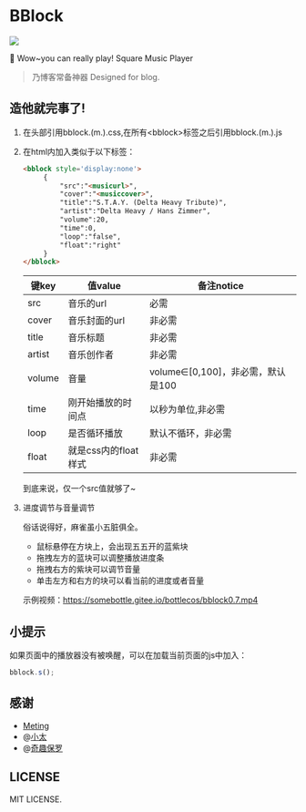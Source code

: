 # BBlock
![](https://wx4.sinaimg.cn/large/0085ZR6Aly1gde920yccgj3047046mxu)  

🎵 Wow~you can really play! Square Music Player

> 乃博客常备神器 Designed for blog.  

## 造他就完事了!  
1. 在头部引用bblock.(m.).css,在所有\<bblock\>标签之后引用bblock.(m.).js  
2. 在html内加入类似于以下标签：  
   ```html
   <bblock style='display:none'>
		{
			"src":"<musicurl>",
			"cover":"<musiccover>",
			"title":"S.T.A.Y. (Delta Heavy Tribute)",
			"artist":"Delta Heavy / Hans Zimmer",
			"volume":20,
			"time":0,
			"loop":"false",
			"float":"right"
		}
   </bblock>
   ```

   |键key|值value|备注notice|
   |-----|-----|-----|
   |src|音乐的url|必需|
   |cover|音乐封面的url|非必需|
   |title|音乐标题|非必需|
   |artist|音乐创作者|非必需|
   |volume|音量|volume∈[0,100]，非必需，默认是100|
   |time|刚开始播放的时间点|以秒为单位,非必需|
   |loop|是否循环播放|默认不循环，非必需|
   |float|就是css内的float样式|非必需|  

   到底来说，仅一个src值就够了~  

3. 进度调节与音量调节  

   俗话说得好，麻雀虽小五脏俱全。  

   * 鼠标悬停在方块上，会出现五五开的蓝紫块  
   * 拖拽左方的蓝块可以调整播放进度条  
   * 拖拽右方的紫块可以调节音量  
   * 单击左方和右方的块可以看当前的进度或者音量  
   
   示例视频：https://somebottle.gitee.io/bottlecos/bblock0.7.mp4   
   
## 小提示  
如果页面中的播放器没有被唤醒，可以在加载当前页面的js中加入：  
```javascript
bblock.s();  
```

## 感谢  
* [Meting](https://github.com/metowolf/Meting)  
* @[小太](https://github.com/SatoSouta)  
* @[奇趣保罗](https://github.com/Dreamer-Paul)  

## LICENSE
MIT LICENSE.  
